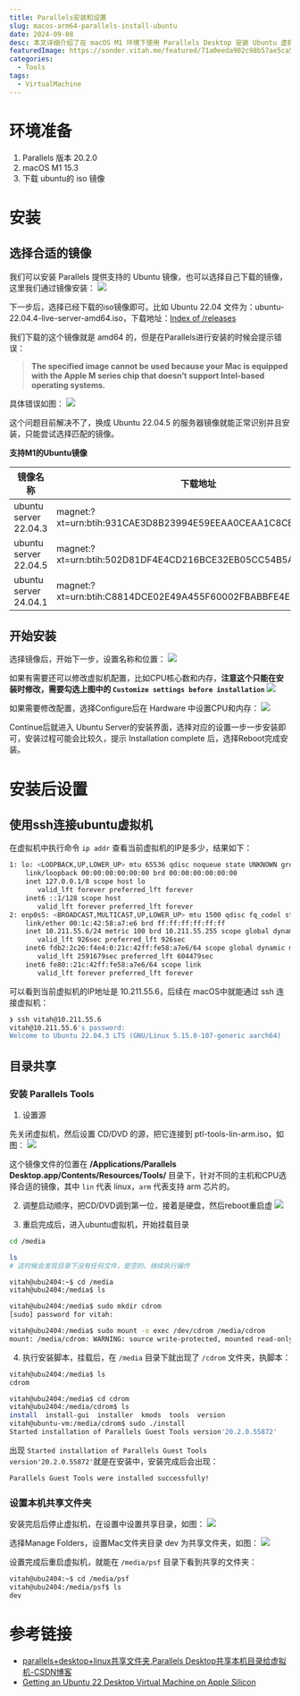 ```yaml
---
title: Parallels安装和设置
slug: macos-arm64-parallels-install-ubuntu
date: 2024-09-08
desc: 本文详细介绍了在 macOS M1 环境下使用 Parallels Desktop 安装 Ubuntu 虚拟机的步骤，包括如何选择合适的镜像、安装过程中的设置、以及如何通过 SSH 连接 Ubuntu 虚拟机。还介绍了如何安装 Parallels Tools 以实现文件共享功能，并提供了常见问题的解决方法和实用参考链接，帮助用户顺利完成虚拟机的安装与配置。​
featuredImage: https://sonder.vitah.me/featured/71a0eeda902c98b57ae5ca5f4845c93a.webp
categories:
  - Tools
tags:
  - VirtualMachine
---
```


# 环境准备

1. Parallels 版本 20.2.0
2. macOS M1 15.3
3. 下载 ubuntu的 iso 镜像

# 安装

## 选择合适的镜像

我们可以安装 Parallels 提供支持的 Ubuntu 镜像，也可以选择自己下载的镜像，这里我们通过镜像安装：
![](https://sonder.vitah.me/ryze/95249c02d0552655b202b6628759d58b.webp)



下一步后，选择已经下载的iso镜像即可。比如 Ubuntu 22.04 文件为：ubuntu-22.04.4-live-server-amd64.iso，下载地址：[Index of /releases](https://old-releases.ubuntu.com/releases/)

我们下载的这个镜像就是 amd64 的，但是在Parallels进行安装的时候会提示错误：

> **The specified image cannot be used because your Mac is equipped with the Apple M series chip that doesn’t support Intel-based operating systems.**

具体错误如图：
![](https://sonder.vitah.me/ryze/25c0b85c375a51dd5e23a9cfcdb4f013.webp)

这个问题目前解决不了，换成 Ubuntu 22.04.5 的服务器镜像就能正常识别并且安装，只能尝试选择匹配的镜像。

**支持M1的Ubuntu镜像**

| 镜像名称                  | 下载地址                                                         |
| --------------------- | ------------------------------------------------------------ |
| ubuntu server 22.04.3 | magnet:?xt=urn:btih:931CAE3D8B23994E59EEAA0CEAA1C8CB011F693B |
| ubuntu server 22.04.5 | magnet:?xt=urn:btih:502D81DF4E4CD216BCE32EB05CC54B5A5359DEE0 |
| ubuntu server 24.04.1 | magnet:?xt=urn:btih:C8814DCE02E49A455F60002FBABBFE4E4D3F22A9 |

## 开始安装

选择镜像后，开始下一步，设置名称和位置：
![](https://sonder.vitah.me/ryze/a002927fbfc5e421751ae3886fff4e28.webp)

如果有需要还可以修改虚拟机配置，比如CPU核心数和内存，**注意这个只能在安装时修改，需要勾选上图中的 `Customize settings before installation`**
![](https://sonder.vitah.me/ryze/32b484c1ff7ffc6aaebc6ae483a9c83e.webp)

如果需要修改配置，选择Configure后在 Hardware 中设置CPU和内存：
![](https://sonder.vitah.me/ryze/ff847a15adccf59da1c358186b1a51be.webp)

Continue后就进入 Ubuntu Server的安装界面，选择对应的设置一步一步安装即可，安装过程可能会比较久，提示 Installation complete 后，选择Reboot完成安装。

# 安装后设置

## 使用ssh连接ubuntu虚拟机

在虚拟机中执行命令 `ip addr` 查看当前虚拟机的IP是多少，结果如下：

```bash
1: lo: <LOOPBACK,UP,LOWER_UP> mtu 65536 qdisc noqueue state UNKNOWN group default qlen 1000
    link/loopback 00:00:00:00:00:00 brd 00:00:00:00:00:00
    inet 127.0.0.1/8 scope host lo
       valid_lft forever preferred_lft forever
    inet6 ::1/128 scope host 
       valid_lft forever preferred_lft forever
2: enp0s5: <BROADCAST,MULTICAST,UP,LOWER_UP> mtu 1500 qdisc fq_codel state UP group default qlen 1000
    link/ether 00:1c:42:58:a7:e6 brd ff:ff:ff:ff:ff:ff
    inet 10.211.55.6/24 metric 100 brd 10.211.55.255 scope global dynamic enp0s5
       valid_lft 926sec preferred_lft 926sec
    inet6 fdb2:2c26:f4e4:0:21c:42ff:fe58:a7e6/64 scope global dynamic mngtmpaddr noprefixroute 
       valid_lft 2591679sec preferred_lft 604479sec
    inet6 fe80::21c:42ff:fe58:a7e6/64 scope link 
       valid_lft forever preferred_lft forever
```

可以看到当前虚拟机的IP地址是 10.211.55.6，后续在 macOS中就能通过 ssh 连接虚拟机：

```bash
❯ ssh vitah@10.211.55.6
vitah@10.211.55.6's password: 
Welcome to Ubuntu 22.04.3 LTS (GNU/Linux 5.15.0-107-generic aarch64)
```

## 目录共享

### 安装 Parallels Tools

1. 设置源

先关闭虚拟机，然后设置 CD/DVD 的源，把它连接到 ptl-tools-lin-arm.iso，如图：
![](https://sonder.vitah.me/ryze/5cf8d0167af0fe4455ced255773841d0.webp)

这个镜像文件的位置在  **/Applications/Parallels Desktop.app/Contents/Resources/Tools/** 目录下，针对不同的主机和CPU选择合适的镜像，其中 `lin` 代表 linux，`arm` 代表支持 arm 芯片的。

2. 调整启动顺序，把CD/DVD调到第一位，接着是硬盘，然后reboot重启虚
![](https://sonder.vitah.me/ryze/1c7c628654342e3a144f8fabe9282d16.webp)


3. 重启完成后，进入ubuntu虚拟机，开始挂载目录

```bash
cd /media

ls
# 这时候会发现目录下没有任何文件，是空的。继续执行操作

vitah@ubu2404:~$ cd /media
vitah@ubu2404:/media$ ls

vitah@ubu2404:/media$ sudo mkdir cdrom
[sudo] password for vitah: 

vitah@ubu2404:/media$ sudo mount -o exec /dev/cdrom /media/cdrom
mount: /media/cdrom: WARNING: source write-protected, mounted read-only.

```

4. 执行安装脚本，挂载后，在 `/media` 目录下就出现了 `/cdrom` 文件夹，执脚本：

```bash
vitah@ubu2404:/media$ ls
cdrom

vitah@ubu2404:/media$ cd cdrom
vitah@ubu2404:/media/cdrom$ ls
install  install-gui  installer  kmods  tools  version
vitah@ubuntu-vm:/media/cdrom$ sudo ./install
Started installation of Parallels Guest Tools version'20.2.0.55872'
```

出现 `Started installation of Parallels Guest Tools version'20.2.0.55872'`就是在安装中，安装完成后会出现：
```bash
Parallels Guest Tools were installed successfully!
```

### 设置本机共享文件夹

安装完后后停止虚拟机，在设置中设置共享目录，如图：
![](https://sonder.vitah.me/ryze/56e5e036abd2d12f8f934c4036641283.webp)

选择Manage Folders，设置Mac文件夹目录 dev 为共享文件夹，如图：
![](https://sonder.vitah.me/ryze/f94f4409d7edadd314706396395b2a88.webp)

设置完成后重启虚拟机，就能在 `/media/psf` 目录下看到共享的文件夹：
```bash
vitah@ubu2404:~$ cd /media/psf
vitah@ubu2404:/media/psf$ ls
dev
```

# 参考链接

- [parallels+desktop+linux共享文件夹,Parallels Desktop共享本机目录给虚拟机-CSDN博客](https://blog.csdn.net/weixin_42575505/article/details/116674141)
- [Getting an Ubuntu 22 Desktop Virtual Machine on Apple Silicon](https://www.nequalsonelifestyle.com/2022/07/22/getting-ubuntu-22-desktop-vm-on-apple-silicon/#creating-the-virtual-machine)